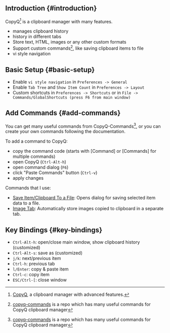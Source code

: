 
## Introduction {#introduction}

CopyQ[^fn:1] is a clipboard manager with many features.

-   manages clipboard history
-   history in different tabs
-   Store text, HTML, images or any other custom formats
-   Support custom commands[^fn:2], like saving clipboard items to file
-   vi style navigation


## Basic Setup {#basic-setup}

-   Enable `vi style navigation` in `Preferences -> General`
-   Enable `Tab Tree` and `Show Item Count` in `Preferences -> Layout`
-   Custom shortcuts in `Preferences -> Shortcuts` or in `File -> Commands/GlobalShortcuts (press F6 from main window)`


## Add Commands {#add-commands}

You can get many useful commands from CopyQ-Commands[^fn:2], or you can create your own commands following the documentation.

To add a command to CopyQ:

-   copy the command code (starts with [Command] or [Commands] for multiple commands)
-   open CopyQ (`Ctrl-Alt-h`)
-   open command dialog (`F6`)
-   click "Paste Commands" button (`Ctrl-v`)
-   apply changes

Commands that I use:

-   [Save Item/Clipboard To a File](https://github.com/hluk/copyq-commands/blob/master/Application/save-item-clipboard-to-file.ini): Opens dialog for saving selected item data to a file.
-   [Image Tab](https://github.com/hluk/copyq-commands/blob/master/Automatic/image-tab.ini): Automatically store images copied to clipboard in a separate tab.


## Key Bindings {#key-bindings}

-   `Ctrl-Alt-h`: open/close main window, show clipboard history (customized)
-   `Ctrl-Alt-s`: save as (customized)
-   `j/k`: next/previous item
-   `Ctrl-h`: previous tab
-   `l/Enter`: copy &amp; paste item
-   `Ctrl-c`: copy item
-   `ESC/Ctrl-[`: close window

[^fn:1]: [CopyQ](https://github.com/hluk/CopyQ), a clipboard manager with advanced features.
[^fn:2]: [copyq-commands](https://github.com/hluk/copyq-commands) is a repo which has many useful commands for CopyQ clipboard manager
